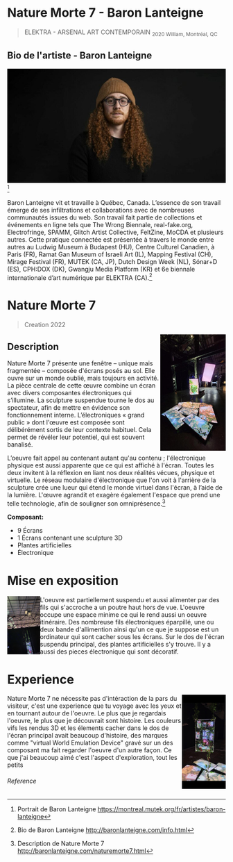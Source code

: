 # Nature Morte 7 - Baron Lanteigne
>ELEKTRA - ARSENAL ART CONTEMPORAIN 
<sub>2020 William, Montréal, QC</sub>

## Bio de l'artiste - Baron Lanteigne
![Baron](https://github.com/S0hda/H23_V13_inspirations_MENG/blob/main/BIAN/Photos/baronlanteigne.jpg)[^1]

Baron Lanteigne vit et travaille à Québec, Canada. L’essence de son travail émerge de ses infiltrations et collaborations avec de nombreuses communautés issues du web. Son travail fait partie de collections et événements en ligne tels que The Wrong Biennale, real-fake.org, Electrofringe, SPAMM, Glitch Artist Collective, FeltZine, MoCDA et plusieurs autres. Cette pratique connectée est présentée à travers le monde entre autres au Ludwig Museum à Budapest (HU), Centre Culturel Canadien, à Paris (FR), Ramat Gan Museum of Israeli Art (IL), Mapping Festival (CH), Mirage Festival (FR), MUTEK (CA, JP), Dutch Design Week (NL), Sónar+D (ES), CPH:DOX (DK), Gwangju Media Platform (KR) et 6e biennale internationale d’art numérique par ELEKTRA (CA).[^2]

# Nature Morte 7 
>Creation 2022
<img align="right" width="30%" height="30%" src="https://github.com/S0hda/H23_V13_inspirations_MENG/blob/main/BIAN/Photos/Naturemorte7_grandplan_redi.png">

## Description
Nature Morte 7 présente une fenêtre – unique mais fragmentée – composée d'écrans posés au sol. Elle ouvre sur un monde oublié, mais toujours en activité. La pièce centrale de cette œuvre combine un écran avec divers composantes électroniques qui s’illumine. La sculpture suspendue tourne le dos au spectateur, afin de mettre en évidence son fonctionnement interne. L’électroniques « grand public » dont l'œuvre est composée sont délibérément sortis de leur contexte habituel. Cela permet de révéler leur potentiel, qui est souvent banalisé.

L’oeuvre fait appel au contenant autant qu'au contenu ; l'électronique physique est aussi apparente que ce qui est affiché à l'écran. Toutes les deux invitent à la réflexion en liant nos deux réalités vécues, physique et virtuelle. Le réseau modulaire d'électronique que l'on voit à l'arrière de la sculpture crée une lueur qui étend le monde virtuel dans l'écran, à l’aide de la lumière. L'œuvre agrandit et exagère également l'espace que prend une telle technologie, afin de souligner son omniprésence.[^3]

**Composant:**
- 9 Écrans
- 1 Écrans contenant une sculpture 3D
- Plantes artificielles
- Électronique

# Mise en exposition
<img align="left" width="15%" height="15%" src="https://github.com/S0hda/H23_V13_inspirations_MENG/blob/main/BIAN/Photos/Naturemorte7_suspension.png">
L'oeuvre est partiellement suspendu et aussi alimenter par des fils qui s'accroche a un poutre haut hors de vue. L'oeuvre occupe une espace minime ce qui le rend aussi un oeuvre itinéraire. Des nombreuse fils électroniques éparpillé, une ou deux bande d'allimention ainsi qu'un ce que je suppose est un ordinateur qui sont cacher sous les écrans. Sur le dos de l'écran suspendu principal, des plantes artificielles s'y trouve. Il y a aussi des pieces électronique qui sont décoratif.

# Experience
<img align="right" width="20%" height="20%" src="https://github.com/S0hda/H23_V13_inspirations_MENG/blob/main/BIAN/Photos/Naturemorte7_moyenplan.png">
Nature Morte 7 ne nécessite pas d'intéraction de la pars du visiteur, c'est une experience que tu voyage avec les yeux et en tournant autour de l'oeuvre. Le plus que je regardais l'oeuvre, le plus que je découvrait sont histoire. Les couleurs vifs les rendus 3D et les élements cacher dans le dos de l'écran principal avait beaucoup d'histoire, des marques comme "virtual World Emulation Device" gravé sur un des composant ma fait regarder l'oeuvre d'un autre façon. Ce que j'ai beaucoup aimé c'est l'aspect d'exploration, tout les petits 

###### Reference
[^1]: Portrait de Baron Lanteigne https://montreal.mutek.org/fr/artistes/baron-lanteigne
[^2]: Bio de Baron Lanteigne http://baronlanteigne.com/info.html
[^3]: Description de Nature Morte 7 http://baronlanteigne.com/naturemorte7.html
